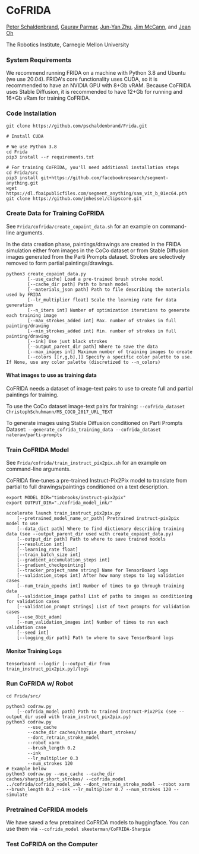 # CoFRIDA
[Peter Schaldenbrand](https://pschaldenbrand.github.io/#about.html), [Gaurav Parmar](https://gauravparmar.com/), [Jun-Yan Zhu](https://www.cs.cmu.edu/~junyanz/), [Jim McCann](http://www.cs.cmu.edu/~jmccann/), and [Jean Oh](https://www.cs.cmu.edu/~./jeanoh/)

The Robotics Institute, Carnegie Mellon University


### System Requirements

We recommend running FRIDA on a machine with Python 3.8 and Ubuntu (we use 20.04). FRIDA's core functionality uses CUDA, so it is recommended to have an NVIDIA GPU with 8+Gb vRAM. Because CoFRIDA uses Stable Diffusion, it is recommended to have 12+Gb for running and 16+Gb vRam for training CoFRIDA.

### Code Installation

```
git clone https://github.com/pschaldenbrand/Frida.git

# Install CUDA

# We use Python 3.8
cd Frida
pip3 install --r requirements.txt

# For training CoFRIDA, you'll need additional installation steps
cd Frida/src
pip3 install git+https://github.com/facebookresearch/segment-anything.git
wget https://dl.fbaipublicfiles.com/segment_anything/sam_vit_b_01ec64.pth
git clone https://github.com/jmhessel/clipscore.git
```

### Create Data for Training CoFRIDA

See `Frida/cofrida/create_copaint_data.sh` for an example on command-line arguments.

In the data creation phase, paintings/drawings are created in the FRIDA simulation either from images in the CoCo dataset or from Stable Diffusion images generated from the Parti Prompts dataset.  Strokes are selectively removed to form partial paintings/drawings.

```
python3 create_copaint_data.py 
        [--use_cache] Load a pre-trained brush stroke model
        [--cache_dir path] Path to brush model
        [--materials_json path] Path to file describing the materials used by FRIDA
        [--lr_multiplier float] Scale the learning rate for data generation
        [--n_iters int] Number of optimization iterations to generate each training image
        [--max_strokes_added int] Max. number of strokes in full painting/drawing
        [--min_strokes_added int] Min. number of strokes in full painting/drawing
        [--ink] Use just black strokes
        [--output_parent_dir path] Where to save the data
        [--max_images int] Maximum number of training images to create
        [--colors [[r,g,b],]] Specify a specific color palette to use. If None, use any color palette (discretized to --n_colors)
```

#### What images to use as training data

CoFRIDA needs a dataset of image-text pairs to use to create full and partial paintings for training.

To use the CoCo dataset image-text pairs for training: `--cofrida_dataset ChristophSchuhmann/MS_COCO_2017_URL_TEXT`

To generate images using Stable Diffusion conditioned on Parti Prompts Dataset: `--generate_cofrida_training_data --cofrida_dataset nateraw/parti-prompts` 

### Train CoFRIDA Model

See `Frida/cofrida/train_instruct_pix2pix.sh` for an example on command-line arguments.

CoFRIDA fine-tunes a pre-trained Instruct-Pix2Pix model to translate from partial to full drawings/paintings conditioned on a text description.

```
export MODEL_DIR="timbrooks/instruct-pix2pix"
export OUTPUT_DIR="./cofrida_model_ink/"

accelerate launch train_instruct_pix2pix.py 
    [--pretrained_model_name_or_path] Pretrained instruct-pix2pix model to use 
    [--data_dict path] Where to find dictionary describing training data (see --output_parent_dir used with create_copaint_data.py) 
    [--output_dir path] Path to where to save trained models 
    [--resolution int]  
    [--learning_rate float]  
    [--train_batch_size int]
    [--gradient_accumulation_steps int]
    [--gradient_checkpointing]
    [--tracker_project_name string] Name for TensorBoard logs
    [--validation_steps int] After how many steps to log validation cases 
    [--num_train_epochs int] Number of times to go through training data 
    [--validation_image paths] List of paths to images as conditioning for validation cases
    [--validation_prompt strings] List of text prompts for validation cases
    [--use_8bit_adam] 
    [--num_validation_images int] Number of times to run each validation case
    [--seed int] 
    [--logging_dir path] Path to where to save TensorBoard logs
```
#### Monitor Training Logs
```
tensorboard --logdir [--output_dir from train_instruct_pix2pix.py]/logs
```

### Run CoFRIDA w/ Robot

```
cd Frida/src/

python3 codraw.py 
    [--cofrida_model path] Path to trained Instruct-Pix2Pix (see --output_dir used with train_instruct_pix2pix.py)
python3 codraw.py  
        --use_cache 
        --cache_dir caches/sharpie_short_strokes/ 
        --dont_retrain_stroke_model 
        --robot xarm 
        --brush_length 0.2 
        --ink   
        --lr_multiplier 0.3 
        --num_strokes 120
# Example below
python3 codraw.py --use_cache --cache_dir caches/sharpie_short_strokes/ --cofrida_model ../cofrida/cofrida_model_ink --dont_retrain_stroke_model --robot xarm --brush_length 0.2 --ink --lr_multiplier 0.7 --num_strokes 120 --simulate
```

### Pretrained CoFRIDA models

We have saved a few pretrained CoFRIDA models to huggingface. You can use them via `--cofrida_model skeeterman/CoFRIDA-Sharpie`


### Test CoFRIDA on the Computer